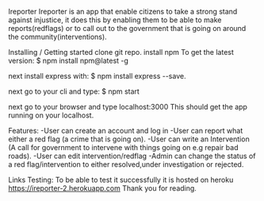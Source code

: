 Ireporter
Ireporter is an app that enable citizens to take a strong stand against injustice, it does this by enabling them to be able to make reports(redflags) or to call out to the government that is going on around the community(interventions).


Installing / Getting started
clone git repo.
install npm
To get the latest version:
$ npm install npm@latest -g 

next install express with:
$ npm install express --save.

next go to your cli and type:
$ npm start

next go to your browser and type localhost:3000
This should get the app running on your localhost.

Features:
-User can create an account and log in
-User can report what either a red flag (a crime that is going on).
-User can write an Intervention (A call for government to intervene with things going on e.g repair bad roads).
-User can edit intervention/redflag
-Admin can change the status of a red flag/intervention to either resolved,under investigation or rejected.

Links
Testing: To be able to test it successfully it is hosted on heroku https://ireporter-2.herokuapp.com
Thank you for reading.